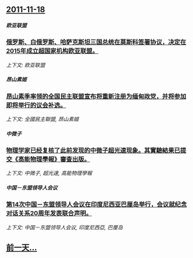 ## [2011-11-18](/news/2011/11/18/index.md)

##### 欧亚联盟
### [俄罗斯、白俄罗斯、哈萨克斯坦三国总统在莫斯科签署协议，决定在2015年成立超国家机构欧亚联盟。](/news/2011/11/18/俄罗斯-白俄罗斯-哈萨克斯坦三国总统在莫斯科签署协议-决定在2015年成立超国家机构欧亚联盟.md)
_上下文: 欧亚联盟_

##### 昂山素姬
### [昂山素季率领的全国民主联盟宣布将重新注册为缅甸政党，并将参加即将举行的议会补选。](/news/2011/11/18/昂山素季率领的全国民主联盟宣布将重新注册为缅甸政党-并将参加即将举行的议会补选.md)
_上下文: 全國民主聯盟, 昂山素姬_

##### 中微子
### [物理学家已经复核了此前发现的中微子超光速现象。其實驗結果已提交《高能物理學報》審查出版。](/news/2011/11/18/物理学家已经复核了此前发现的中微子超光速现象-其實驗結果已提交-高能物理學報-審查出版.md)
_上下文: 中微子, 超光速, 高能物理學報_

##### 中国－东盟领导人会议
### [第14次中国－东盟领导人会议在印度尼西亚巴厘岛举行，会议就纪念对话关系20周年发表联合声明。](/news/2011/11/18/第14次中国-东盟领导人会议在印度尼西亚巴厘岛举行-会议就纪念对话关系20周年发表联合声明.md)
_上下文: 中国－东盟领导人会议, 印度尼西亞, 巴厘岛_

## [前一天...](/news/2011/11/17/index.md)


